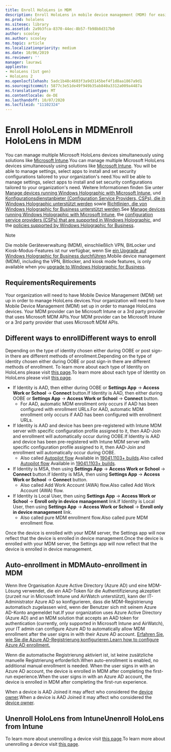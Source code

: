 ```yaml
---
title: Enroll HoloLens in MDM
description: Enroll HoloLens in mobile device management (MDM) for easier management of multiple devices.
ms.prod: hololens
ms.sitesec: library
ms.assetid: 2a9b3fca-8370-44ec-8b57-fb98b8d317b0
author: scooley
ms.author: scooley
ms.topic: article
ms.localizationpriority: medium
ms.date: 10/06/2019
ms.reviewer: ''
manager: laurawi
appliesto:
- HoloLens (1st gen)
- HoloLens 2
ms.openlocfilehash: 5adc1b48c4603f3a9d3145bef4f1d8aa1867a9d1
ms.sourcegitcommit: 5877c3e51de49f949b35ab840a3312a009a4487a
ms.translationtype: MT
ms.contentlocale: de-DE
ms.lasthandoff: 10/07/2020
ms.locfileid: "11102324"
---
```

# <span data-ttu-id="6b035-103">Enroll HoloLens in MDM</span><span class="sxs-lookup"><span data-stu-id="6b035-103">Enroll HoloLens in MDM</span></span>

<span data-ttu-id="6b035-104">You can manage multiple Microsoft HoloLens devices simultaneously using solutions like [Microsoft Intune](https://docs.microsoft.com/intune/windows-holographic-for-business).</span><span class="sxs-lookup"><span data-stu-id="6b035-104">You can manage multiple Microsoft HoloLens devices simultaneously using solutions like [Microsoft Intune](https://docs.microsoft.com/intune/windows-holographic-for-business).</span></span> <span data-ttu-id="6b035-105">You will be able to manage settings, select apps to install and set security configurations tailored to your organization's need.</span><span class="sxs-lookup"><span data-stu-id="6b035-105">You will be able to manage settings, select apps to install and set security configurations tailored to your organization's need.</span></span> <span data-ttu-id="6b035-106">Weitere Informationen finden Sie unter [Manage devices running Windows Holographic with Microsoft Intune](https://docs.microsoft.com/intune/windows-holographic-for-business), und [Konfigurationsdienstanbieter (Configuration Service Providers, CSPs), die in Windows Holographic unterstützt werden](https://msdn.microsoft.com/windows/hardware/commercialize/customize/mdm/configuration-service-provider-reference#hololens) sowie [Richtlinien, die von Windows Holographic for Business unterstützt werden](https://msdn.microsoft.com/windows/hardware/commercialize/customize/mdm/policy-configuration-service-provider#hololenspolicies).</span><span class="sxs-lookup"><span data-stu-id="6b035-106">See [Manage devices running Windows Holographic with Microsoft Intune](https://docs.microsoft.com/intune/windows-holographic-for-business), the [configuration service providers (CSPs) that are supported in Windows Holographic](https://msdn.microsoft.com/windows/hardware/commercialize/customize/mdm/configuration-service-provider-reference#hololens), and the [policies supported by Windows Holographic for Business](https://msdn.microsoft.com/windows/hardware/commercialize/customize/mdm/policy-configuration-service-provider#hololenspolicies).</span></span>

> [!NOTE]
> <span data-ttu-id="6b035-107">Die mobile Geräteverwaltung (MDM), einschließlich VPN, BitLocker und Kiosk-Modus-Features ist nur verfügbar, wenn Sie [ein Upgrade auf Windows Holographic for Business durchführen](hololens1-upgrade-enterprise.md).</span><span class="sxs-lookup"><span data-stu-id="6b035-107">Mobile device management (MDM), including the VPN, Bitlocker, and kiosk mode features, is only available when you [upgrade to Windows Holographic for Business](hololens1-upgrade-enterprise.md).</span></span>

## <span data-ttu-id="6b035-108">Requirements</span><span class="sxs-lookup"><span data-stu-id="6b035-108">Requirements</span></span>

 <span data-ttu-id="6b035-109">Your organization will need to have Mobile Device Management (MDM) set up in order to manage HoloLens devices.</span><span class="sxs-lookup"><span data-stu-id="6b035-109">Your organization will need to have Mobile Device Management (MDM) set up in order to manage HoloLens devices.</span></span> <span data-ttu-id="6b035-110">Your MDM provider can be Microsoft Intune or a 3rd party provider that uses Microsoft MDM APIs.</span><span class="sxs-lookup"><span data-stu-id="6b035-110">Your MDM provider can be Microsoft Intune or a 3rd party provider that uses Microsoft MDM APIs.</span></span>
 
## <span data-ttu-id="6b035-111">Different ways to enroll</span><span class="sxs-lookup"><span data-stu-id="6b035-111">Different ways to enroll</span></span>

<span data-ttu-id="6b035-112">Depending on the type of identity chosen either during OOBE or post sign-in there are different methods of enrollment.</span><span class="sxs-lookup"><span data-stu-id="6b035-112">Depending on the type of identity chosen either during OOBE or post sign-in there are different methods of enrollment.</span></span> <span data-ttu-id="6b035-113">To learn more about each type of Identity on HoloLens please visit [this page](hololens-identity.md).</span><span class="sxs-lookup"><span data-stu-id="6b035-113">To learn more about each type of Identity on HoloLens please visit [this page](hololens-identity.md).</span></span>

- <span data-ttu-id="6b035-114">If Identity is AAD, then either during OOBE or **Settings App** -> **Access Work or School** -> **Connect** button.</span><span class="sxs-lookup"><span data-stu-id="6b035-114">If Identity is AAD, then either during OOBE or **Settings App** -> **Access Work or School** -> **Connect** button.</span></span>
    - <span data-ttu-id="6b035-115">For AAD, automatic MDM enrollment only occurs if AAD has been configured with enrollment URLs.</span><span class="sxs-lookup"><span data-stu-id="6b035-115">For AAD, automatic MDM enrollment only occurs if AAD has been configured with enrollment URLs.</span></span>
- <span data-ttu-id="6b035-116">If Identity is AAD and device has been pre-registered with Intune MDM server with specific configuration profile assigned to it, then AAD-Join and enrollment will automatically occur during OOBE.</span><span class="sxs-lookup"><span data-stu-id="6b035-116">If Identity is AAD and device has been pre-registered with Intune MDM server with specific configuration profile assigned to it, then AAD-Join and enrollment will automatically occur during OOBE.</span></span>
    - <span data-ttu-id="6b035-117">Also called [Autopilot flow](hololens2-autopilot.md) Available in [19041.1103+ builds](hololens-release-notes.md#windows-holographic-version-2004).</span><span class="sxs-lookup"><span data-stu-id="6b035-117">Also called [Autopilot flow](hololens2-autopilot.md) Available in [19041.1103+ builds](hololens-release-notes.md#windows-holographic-version-2004).</span></span>
- <span data-ttu-id="6b035-118">If Identity is MSA, then using **Settings App** -> **Access Work or School** -> **Connect** button.</span><span class="sxs-lookup"><span data-stu-id="6b035-118">If Identity is MSA, then using **Settings App** -> **Access Work or School** -> **Connect** button.</span></span>
    - <span data-ttu-id="6b035-119">Also called Add Work Account (AWA) flow.</span><span class="sxs-lookup"><span data-stu-id="6b035-119">Also called Add Work Account (AWA) flow.</span></span>
- <span data-ttu-id="6b035-120">If Identity is Local User, then using **Settings App** -> **Access Work or School** -> **Enroll only in device management** link.</span><span class="sxs-lookup"><span data-stu-id="6b035-120">If Identity is Local User, then using **Settings App** -> **Access Work or School** -> **Enroll only in device management** link.</span></span>
    - <span data-ttu-id="6b035-121">Also called pure MDM enrollment flow.</span><span class="sxs-lookup"><span data-stu-id="6b035-121">Also called pure MDM enrollment flow.</span></span>

<span data-ttu-id="6b035-122">Once the device is enrolled with your MDM server, the Settings app will now reflect that the device is enrolled in device management.</span><span class="sxs-lookup"><span data-stu-id="6b035-122">Once the device is enrolled with your MDM server, the Settings app will now reflect that the device is enrolled in device management.</span></span>

## <span data-ttu-id="6b035-123">Auto-enrollment in MDM</span><span class="sxs-lookup"><span data-stu-id="6b035-123">Auto-enrollment in MDM</span></span>

<span data-ttu-id="6b035-124">Wenn Ihre Organisation Azure Active Directory (Azure AD) und eine MDM-Lösung verwendet, die ein AAD-Token für die Authentifizierung akzeptiert (zurzeit nur in Microsoft Intune und AirWatch unterstützt), kann der IT-Administrator Azure AD so konfigurieren, dass die MDM-Registrierung automatisch zugelassen wird, wenn der Benutzer sich mit seinem Azure AD-Konto angemeldet hat.</span><span class="sxs-lookup"><span data-stu-id="6b035-124">If your organization uses Azure Active Directory (Azure AD) and an MDM solution that accepts an AAD token for authentication (currently, only supported in Microsoft Intune and AirWatch), your IT admin can configure Azure AD to automatically allow MDM enrollment after the user signs in with their Azure AD account.</span></span> [<span data-ttu-id="6b035-125">Erfahren Sie, wie Sie die Azure AD-Registrierung konfigurieren.</span><span class="sxs-lookup"><span data-stu-id="6b035-125">Learn how to configure Azure AD enrollment.</span></span>](https://docs.microsoft.com/mem/intune/enrollment/windows-enroll#enable-windows-10-automatic-enrollment)

<span data-ttu-id="6b035-126">Wenn die automatische Registrierung aktiviert ist, ist keine zusätzliche manuelle Registrierung erforderlich.</span><span class="sxs-lookup"><span data-stu-id="6b035-126">When auto-enrollment is enabled, no additional manual enrollment is needed.</span></span> <span data-ttu-id="6b035-127">When the user signs in with an Azure AD account, the device is enrolled in MDM after completing the first-run experience.</span><span class="sxs-lookup"><span data-stu-id="6b035-127">When the user signs in with an Azure AD account, the device is enrolled in MDM after completing the first-run experience.</span></span>

<span data-ttu-id="6b035-128">When a device is AAD Joined it may affect who considered the [device owner](security-adminless-os.md#device-owner).</span><span class="sxs-lookup"><span data-stu-id="6b035-128">When a device is AAD Joined it may affect who considered the [device owner](security-adminless-os.md#device-owner).</span></span>

## <span data-ttu-id="6b035-129">Unenroll HoloLens from Intune</span><span class="sxs-lookup"><span data-stu-id="6b035-129">Unenroll HoloLens from Intune</span></span>

<span data-ttu-id="6b035-130">To learn more about unenrolling a device visit [this page](https://docs.microsoft.com/windows/client-management/mdm/disconnecting-from-mdm-unenrollment).</span><span class="sxs-lookup"><span data-stu-id="6b035-130">To learn more about unenrolling a device visit [this page](https://docs.microsoft.com/windows/client-management/mdm/disconnecting-from-mdm-unenrollment).</span></span> 
